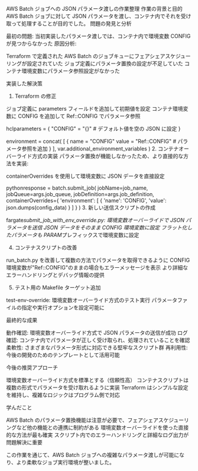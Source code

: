 AWS Batch ジョブへの JSON パラメータ渡しの作業整理
作業の背景と目的
AWS Batch ジョブに対して JSON パラメータを渡し、コンテナ内でそれを受け取って処理することが目的でした。
問題の発見と分析

最初の問題: 当初実装したパラメータ渡しでは、コンテナ内で環境変数 CONFIG が見つからなかった
原因分析:

Terraform で定義された AWS Batch のジョブキューにフェアシェアスケジューリングが設定されていた
ジョブ定義にパラメータ置換の設定が不足していた
コンテナ環境変数にパラメータ参照設定がなかった

実装した解決策

1. Terraform の修正

ジョブ定義に parameters フィールドを追加して初期値を設定
コンテナ環境変数に CONFIG を追加して Ref::CONFIG でパラメータ参照

hclparameters = {
"CONFIG" = "{}" # デフォルト値を空の JSON に設定
}

environment = concat(
[
{
name = "CONFIG"
value = "Ref::CONFIG" # パラメータ参照を追加
}
],
var.additional_environment_variables
) 2. コンテナオーバーライド方式の実装
パラメータ置換が機能しなかったため、より直接的な方法を実装:

containerOverrides を使用して環境変数に JSON データを直接設定

pythonresponse = batch.submit_job(
jobName=job_name,
jobQueue=args.job_queue,
jobDefinition=args.job_definition,
containerOverrides={
'environment': [
{
'name': 'CONFIG',
'value': json.dumps(config_data)
}
]
}
) 3. 新しい送信スクリプトの作成

fargate*submit_job_with_env_override.py: 環境変数オーバーライドで JSON パラメータを送信
JSON データをそのまま CONFIG 環境変数に設定
フラット化したパラメータも PARAM*プレフィックスで環境変数に設定

4. コンテナスクリプトの改善

run_batch.py を改善して複数の方法でパラメータを取得できるように
CONFIG 環境変数が"Ref::CONFIG"のままの場合もエラーメッセージを表示
より詳細なエラーハンドリングとデバッグ情報の提供

5. テスト用の Makefile ターゲット追加

test-env-override: 環境変数オーバーライド方式のテスト実行
パラメータファイルの指定や実行オプションを設定可能に

最終的な成果

動作確認: 環境変数オーバーライド方式で JSON パラメータの送信が成功
ログ確認: コンテナ内でパラメータが正しく受け取られ、処理されていることを確認
柔軟性: さまざまなパラメータ形式に対応できる堅牢なスクリプト群
再利用性: 今後の開発のためのテンプレートとして活用可能

今後の推奨アプローチ

環境変数オーバーライド方式を標準とする（信頼性高）
コンテナスクリプトは複数の形式でパラメータを受け取れるように実装
Terraform はシンプルな設定を維持し、複雑なロジックはプログラム側で対応

学んだこと

AWS Batch のパラメータ置換機能は注意が必要で、フェアシェアスケジューリングなど他の機能との連携に制約がある
環境変数オーバーライドを使った直接的な方法が最も確実
スクリプト内でのエラーハンドリングと詳細なログ出力が問題解決に重要

この作業を通じて、AWS Batch ジョブへの複雑なパラメータ渡しが可能になり、より柔軟なジョブ実行環境が整いました。
